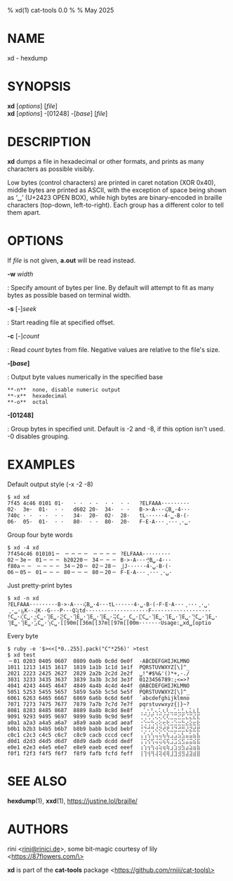 % xd(1) cat-tools 0.0
%
% May 2025

# NAME

xd - hexdump

# SYNOPSIS


**xd** [*options*] [*file*]  
**xd** [*options*] -[01248] -[*base*] [*file*]

# DESCRIPTION

**xd** dumps a file in hexadecimal or other formats, and prints as many characters as possible
visibly.

Low bytes (control characters) are printed in caret notation (XOR 0x40), middle
bytes are printed as ASCII, with the exception of space being shown as ‘␣’
(U+2423 OPEN BOX), while high bytes are binary-encoded in braille characters
(top-down, left-to-right).  Each group has a different color to tell them apart.

# OPTIONS

If *file* is not given, **a.out** will be read instead.

**-w** *width*

:   Specify amount of bytes per line. By default will attempt to fit as many bytes as possible based
on terminal width.

**-s** [-]*seek*

:   Start reading file at specified offset.

**-c** [-]*count*

:   Read *count* bytes from file. Negative values are relative to the file's size.

**-[*base*]**

:   Output byte values numerically in the specified base

    **-n**  none, disable numeric output
    **-x**  hexadecimal  
    **-o**  octal  

**-[01248]**

:   Group bytes in specified unit. Default is -2 and -8, if this option isn't used. -0 disables
grouping.


# EXAMPLES

Default output style (-x -2 -8)

    $ xd xd
    7f45 4c46 0101 01·   · ·  · ·  · ·  · ·   ?ELFAAA·········
    02·  3e·  01·  · ·   d602 20·  34·  · ·   B·>·A···⢮B␣·4···
    740c · ·  · ·  · ·   34·  20·  02·  28·   tL······4·␣·B·(·
    06·  05·  01·  · ·   80·  · ·  80·  20·   F·E·A···⢀···⢀·␣·

Group four byte words

    $ xd -4 xd
    7f454c46 010101╶╴ ╶╴╶╴╶╴╶╴ ╶╴╶╴╶╴╶╴ ?ELFAAA·········
    02╶╴3e╶╴ 01╶╴╶╴╶╴ b20220╶╴ 34╶╴╶╴╶╴ B·>·A···⢚B⍽·4···
    f80a╶╴╶╴ ╶╴╶╴╶╴╶╴ 34╶╴20╶╴ 02╶╴28╶╴ ⣸J······4·⍽·B·(·
    06╶╴05╶╴ 01╶╴╶╴╶╴ 80╶╴╶╴╶╴ 80╶╴20╶╴ F·E·A···⢀···⢀·⍽·

Just pretty-print bytes

    $ xd -n xd
    ?ELFAAA·········B·>·A···⢮B␣·4···tL······4·␣·B·(·F·E·A···⢀···⢀·␣·
    ⢀·␣·⣦K··⢼K··G···P···Q⢵td····················F···················
    !C␣·⢎C␣·⣐C␣·⢹E␣·⣝C␣·⢹E␣·⢹E␣·⢹E␣·⢭C␣·_C␣·⣏C␣·⢹E␣·⢹E␣·⢹E␣·⢙C␣·⢹E␣·
    ⢹E␣·⢹E␣·⣡C␣·⢱C␣·[[90m[[36m[[37m[[97m[[00m·······Usage:␣xd␣[optio

Every byte

    $ ruby -e '$><<[*0..255].pack("C"*256)' >test
    $ xd test
    ╶╴01 0203 0405 0607  0809 0a0b 0c0d 0e0f  ·ABCDEFGHIJKLMNO
    1011 1213 1415 1617  1819 1a1b 1c1d 1e1f  PQRSTUVWXYZ[\]^_
    2021 2223 2425 2627  2829 2a2b 2c2d 2e2f  ␣!"#$%&'()*+,-./
    3031 3233 3435 3637  3839 3a3b 3c3d 3e3f  0123456789:;<=>?
    4041 4243 4445 4647  4849 4a4b 4c4d 4e4f  @ABCDEFGHIJKLMNO
    5051 5253 5455 5657  5859 5a5b 5c5d 5e5f  PQRSTUVWXYZ[\]^_
    6061 6263 6465 6667  6869 6a6b 6c6d 6e6f  `abcdefghijklmno
    7071 7273 7475 7677  7879 7a7b 7c7d 7e7f  pqrstuvwxyz{|}~?
    8081 8283 8485 8687  8889 8a8b 8c8d 8e8f  ⢀⢁⢂⢃⢄⢅⢆⢇⣀⣁⣂⣃⣄⣅⣆⣇
    9091 9293 9495 9697  9899 9a9b 9c9d 9e9f  ⢈⢉⢊⢋⢌⢍⢎⢏⣈⣉⣊⣋⣌⣍⣎⣏
    a0a1 a2a3 a4a5 a6a7  a8a9 aaab acad aeaf  ⢐⢑⢒⢓⢔⢕⢖⢗⣐⣑⣒⣓⣔⣕⣖⣗
    b0b1 b2b3 b4b5 b6b7  b8b9 babb bcbd bebf  ⢘⢙⢚⢛⢜⢝⢞⢟⣘⣙⣚⣛⣜⣝⣞⣟
    c0c1 c2c3 c4c5 c6c7  c8c9 cacb cccd cecf  ⢠⢡⢢⢣⢤⢥⢦⢧⣠⣡⣢⣣⣤⣥⣦⣧
    d0d1 d2d3 d4d5 d6d7  d8d9 dadb dcdd dedf  ⢨⢩⢪⢫⢬⢭⢮⢯⣨⣩⣪⣫⣬⣭⣮⣯
    e0e1 e2e3 e4e5 e6e7  e8e9 eaeb eced eeef  ⢰⢱⢲⢳⢴⢵⢶⢷⣰⣱⣲⣳⣴⣵⣶⣷
    f0f1 f2f3 f4f5 f6f7  f8f9 fafb fcfd feff  ⢸⢹⢺⢻⢼⢽⢾⢿⣸⣹⣺⣻⣼⣽⣾⣿

# SEE ALSO

**hexdump**(1), **xxd**(1), https://justine.lol/braille/

# AUTHORS

rini \<rini@rinici.de\>, some bit-magic courtesy of lily \<https://87flowers.com/\>

**xd** is part of the **cat-tools** package \<https://github.com/rniii/cat-tools\>
